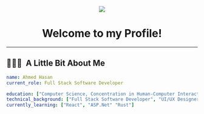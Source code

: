 <p align="center">
  <img src="https://github.com/aymud/aymud/assets/37085550/fd833744-fe10-40ea-9bb7-effa7a828a7b"/>
</p>

<h1 align="center">
  Welcome to my Profile!
</h1>

---

<h2> 👨🏻‍💻 &nbsp;A Little Bit About Me</h2>

```yaml
name: Ahmed Hasan
current_role: Full Stack Software Developer

education: ["Computer Science, Concentration in Human-Computer Interactions"]
technical_background: ["Full Stack Software Developer", "UI/UX Designer", "Data Analyst", "Data Engineer"]
currently_learning: ["React", "ASP.Net" "Rust"]
```
